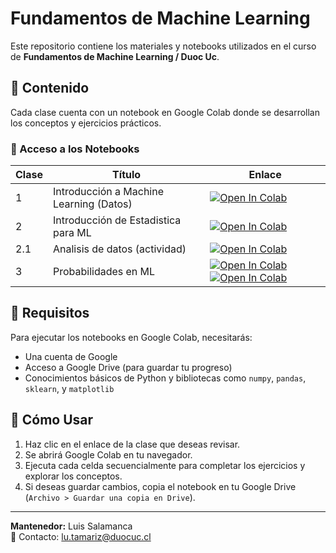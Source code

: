 # Fundamentos de Machine Learning

Este repositorio contiene los materiales y notebooks utilizados en el curso de **Fundamentos de Machine Learning / Duoc Uc**.

## 📌 Contenido

Cada clase cuenta con un notebook en Google Colab donde se desarrollan los conceptos y ejercicios prácticos.

### 🔗 Acceso a los Notebooks

| Clase | Título | Enlace |
|-------|--------|--------|
| 1    | Introducción a Machine Learning (Datos) | <a href="https://colab.research.google.com/github/Luissalamanca23/Fundamentos-ML/blob/main/1_1_3_Manejo_de_Datos.ipynb" target="_parent"><img src="https://colab.research.google.com/assets/colab-badge.svg" alt="Open In Colab"/></a> |
| 2    | Introducción de Estadistica para ML | <a href="https://colab.research.google.com/github/Luissalamanca23/Fundamentos-ML/blob/main/1_2_2_Estadistica_Descriptiva_I.ipynb" target="_parent"><img src="https://colab.research.google.com/assets/colab-badge.svg" alt="Open In Colab"/></a> |
| 2.1    | Analisis de datos (actividad) | <a href="https://colab.research.google.com/github/Luissalamanca23/Fundamentos-ML/blob/main/f1_Data-analyst.ipynb" target="_parent"><img src="https://colab.research.google.com/assets/colab-badge.svg" alt="Open In Colab"/></a> |
| 3    | Probabilidades en ML | <a href="https://colab.research.google.com/github/Luissalamanca23/Fundamentos-ML/blob/main/1_4_2_Probabilidades.ipynb" target="_parent"><img src="https://colab.research.google.com/assets/colab-badge.svg" alt="Open In Colab"/></a>  <a href="https://colab.research.google.com/github/Luissalamanca23/Fundamentos-ML/blob/main/1_4_4_Distribuciones.ipynb" target="_parent"><img src="https://colab.research.google.com/assets/colab-badge.svg" alt="Open In Colab"/></a>|


## 📖 Requisitos

Para ejecutar los notebooks en Google Colab, necesitarás:
- Una cuenta de Google
- Acceso a Google Drive (para guardar tu progreso)
- Conocimientos básicos de Python y bibliotecas como `numpy`, `pandas`, `sklearn`, y `matplotlib`

## 🚀 Cómo Usar
1. Haz clic en el enlace de la clase que deseas revisar.
2. Se abrirá Google Colab en tu navegador.
3. Ejecuta cada celda secuencialmente para completar los ejercicios y explorar los conceptos.
4. Si deseas guardar cambios, copia el notebook en tu Google Drive (`Archivo > Guardar una copia en Drive`).

---

**Mantenedor:** Luis Salamanca  
📧 Contacto: lu.tamariz@duocuc.cl

